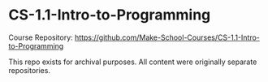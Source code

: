 # CS-1.1-Intro-to-Programming
Course Repository: https://github.com/Make-School-Courses/CS-1.1-Intro-to-Programming

This repo exists for archival purposes. All content were originally separate repositories.

